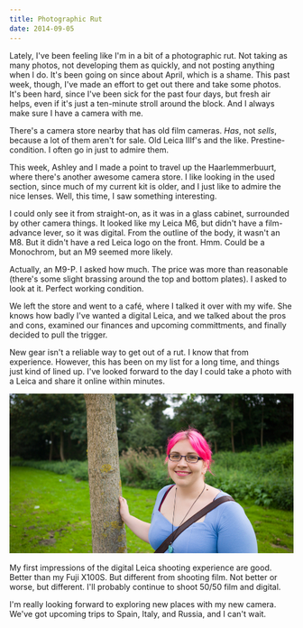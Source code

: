 ```yaml
---
title: Photographic Rut
date: 2014-09-05
---
```


Lately, I've been feeling like I'm in a bit of a photographic rut. Not taking as many photos, not developing them as quickly, and not posting anything when I do. It's been going on since about April, which is a shame. This past week, though, I've made an effort to get out there and take some photos. It's been hard, since I've been sick for the past four days, but fresh air helps, even if it's just a ten-minute stroll around the block. And I always make sure I have a camera with me.

There's a camera store nearby that has old film cameras. _Has_, not _sells_, because a lot of them aren't for sale. Old Leica IIIf's and the like. Prestine-condition. I often go in just to admire them.

This week, Ashley and I made a point to travel up the Haarlemmerbuurt, where there's another awesome camera store. I like looking in the used section, since much of my current kit is older, and I just like to admire the nice lenses. Well, this time, I saw something interesting.

I could only see it from straight-on, as it was in a glass cabinet, surrounded by other camera things. It looked like my Leica M6, but didn't have a film-advance lever, so it was digital. From the outline of the body, it wasn't an M8. But it didn't have a red Leica logo on the front. Hmm. Could be a Monochrom, but an M9 seemed more likely.

Actually, an M9-P. I asked how much. The price was more than reasonable (there's some slight brassing around the top and bottom plates). I asked to look at it. Perfect working condition.

We left the store and went to a café, where I talked it over with my wife. She knows how badly I've wanted a digital Leica, and we talked about the pros and cons, examined our finances and upcoming committments, and finally decided to pull the trigger.

New gear isn't a reliable way to get out of a rut. I know that from experience. However, this has been on my list for a long time, and things just kind of lined up. I've looked forward to the day I could take a photo with a Leica and share it online within minutes.

![](0D28888F485449CCBA5771C25D3339FA.jpg)

My first impressions of the digital Leica shooting experience are good. Better than my Fuji X100S. But different from shooting film. Not better or worse, but different. I'll probably continue to shoot 50/50 film and digital.

I'm really looking forward to exploring new places with my new camera. We've got upcoming trips to Spain, Italy, and Russia, and I can't wait.
